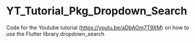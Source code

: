 # YT_Tutorial_Pkg_Dropdown_Search
Code for the Youtube tutorial (https://youtu.be/aDbAOm7T9XM) on how to use the Flutter library dropdown_search

